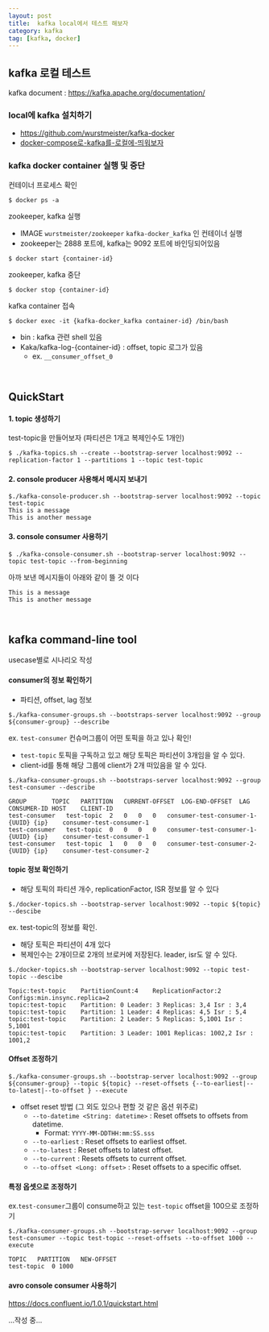 ```yaml
---
layout: post
title:  kafka local에서 테스트 해보자
category: kafka
tag: [kafka, docker]
---
```


## kafka 로컬 테스트

kafka document : https://kafka.apache.org/documentation/



### local에 kafka 설치하기

* https://github.com/wurstmeister/kafka-docker
*  [docker-compose로-kafka를-로컬에-띄워보자](http://www.kwangsiklee.com/2017/03/docker-compose로-kafka를-로컬에-띄워보자/)



### kafka docker container 실행 및 중단

컨테이너 프로세스 확인

```shell
$ docker ps -a
```



zookeeper, kafka 실행

- IMAGE `wurstmeister/zookeeper` `kafka-docker_kafka` 인 컨테이너 실행
- zookeeper는 2888 포트에, kafka는 9092 포트에 바인딩되어있음

```shell
$ docker start {container-id}
```



zookeeper, kafka 중단

```shell
$ docker stop {container-id}
```



kafka container 접속

```shell
$ docker exec -it {kafka-docker_kafka container-id} /bin/bash
```

* bin : kafka 관련 shell 있음
* Kaka/kafka-log-{container-id} : offset, topic 로그가 있음
  * ex. `__consumer_offset_0`


<br>


## QuickStart

#### 1. topic 생성하기

test-topic을 만들어보자 (파티션은 1개고 복제인수도 1개인)

```shell
$ ./kafka-topics.sh --create --bootstrap-server localhost:9092 --replication-factor 1 --partitions 1 --topic test-topic
```



#### 2. console producer 사용해서 메시지 보내기

```shell
$./kafka-console-producer.sh --bootstrap-server localhost:9092 --topic test-topic
This is a message
This is another message
```



#### 3. console consumer 사용하기

```shell
$ ./kafka-console-consumer.sh --bootstrap-server localhost:9092 --topic test-topic --from-beginning
```

아까 보낸 메시지들이 아래와 같이 뜰 것 이다

```
This is a message
This is another message
```


<br>


## kafka command-line tool

usecase별로 시나리오 작성



#### consumer의 정보 확인하기

* 파티션, offset, lag 정보

```shell
$./kafka-consumer-groups.sh --bootstraps-server localhost:9092 --group ${consumer-group} --describe
```



ex. `test-consumer` 컨슈머그룹이 어떤 토픽을 하고 있나 확인!

* `test-topic` 토픽을 구독하고 있고 해당 토픽은 파티션이 3개임을 알 수 있다.
* client-id를 통해 해당 그룹에 client가 2개 떠있음을 알 수 있다.

```shell
$./kafka-consumer-groups.sh --bootstraps-server localhost:9092 --group test-consumer --describe

GROUP		TOPIC	PARTITION	CURRENT-OFFSET	LOG-END-OFFSET	LAG	CONSUMER-ID	HOST	CLIENT-ID
test-consumer	test-topic	2	0	0	0	consumer-test-consumer-1-{UUID}	{ip}	consumer-test-consumer-1
test-consumer	test-topic	0	0	0	0	consumer-test-consumer-1-{UUID}	{ip}	consumer-test-consumer-1
test-consumer	test-topic	1	0	0	0	consumer-test-consumer-2-{UUID}	{ip}	consumer-test-consumer-2
```





#### topic 정보 확인하기

* 해당 토픽의 파티션 개수, replicationFactor, ISR 정보를 알 수 있다

```shell
$./docker-topics.sh --bootstrap-server localhost:9092 --topic ${topic} --descibe
```



ex. test-topic의 정보를 확인.

* 해당 토픽은 파티션이 4개 있다
* 복제인수는 2개이므로 2개의 브로커에 저장된다. leader, isr도 알 수 있다.

```shell
$./docker-topics.sh --bootstrap-server localhost:9092 --topic test-topic --descibe

Topic:test-topic	PartitionCount:4	ReplicationFactor:2	Configs:min.insync.replica=2
topic:test-topic	Partition: 0 Leader: 3 Replicas: 3,4 Isr : 3,4
topic:test-topic	Partition: 1 Leader: 4 Replicas: 4,5 Isr : 5,4
topic:test-topic	Partition: 2 Leader: 5 Replicas: 5,1001 Isr : 5,1001
topic:test-topic	Partition: 3 Leader: 1001 Replicas: 1002,2 Isr : 1001,2
```





#### Offset 조정하기

```shell
$./kafka-consumer-groups.sh --bootstrap-server localhost:9092 --group ${consumer-group} --topic ${topic} --reset-offsets {--to-earliest|--to-latest|--to-offset } --execute
```

* offset reset 방법 (그 외도 있으나 편할 것 같은 옵션 위주로)
  - `--to-datetime <String: datetime>` : Reset offsets to offsets from datetime. 
    - Format: `YYYY-MM-DDTHH:mm:SS.sss`
  - `--to-earliest` : Reset offsets to earliest offset.
  - `--to-latest` : Reset offsets to latest offset.
  - `--to-current` : Resets offsets to current offset.
  - `--to-offset <Long: offset>` : Reset offsets to a specific offset.



#### 특정 옵셋으로 조정하기

ex.`test-consumer`그룹이 consume하고 있는 `test-topic` offset을 100으로 조정하기

```shell
$./kafka-consumer-groups.sh --bootstrap-server localhost:9092 --group test-consumer --topic test-topic --reset-offsets --to-offset 1000 --execute

TOPIC	PARTITION	NEW-OFFSET
test-topic	0 1000
```



#### avro console consumer 사용하기

https://docs.confluent.io/1.0.1/quickstart.html



...작성 중...




